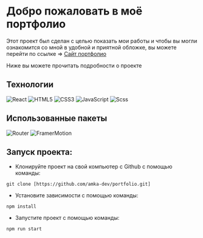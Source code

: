 # Добро пожаловать в моё портфолио

Этот проект был сделан с целью показать мои работы и чтобы вы могли ознакомится со мной в удобной и приятной обложке, вы можете перейти по ссылке => [Сайт портфолио](https://amka-dev.github.io/portfolio/)

Ниже вы можете прочитать подробности о проекте

## Технологии
![React](https://img.shields.io/badge/-React-61daf8?logo=react&logoColor=black)
![HTML5](https://img.shields.io/badge/-HTML5-e34f26?logo=html5&logoColor=white)
![CSS3](https://img.shields.io/badge/-CSS3-1572b6?logo=css3&logoColor=white)
![JavaScript](https://img.shields.io/badge/-JavaScript-f7df1e?logo=javaScript&logoColor=black)
![Scss](https://img.shields.io/badge/SCSS-%23fff?logo=sass&logoColor=%23fff&color=%23CC6699)

## Использованные пакеты

![Router](https://img.shields.io/badge/ReactRouter-%23fff?logo=npm&logoColor=%23fff&color=%23CA4245)
![FramerMotion](https://img.shields.io/badge/FramerMotion-%23fff?logo=npm&logoColor=%23000000&color=%23ffffff)

## Запуск проекта:
* Клонируйте проект на свой компьютер с Github с помощью команды:
```
git clone [https://github.com/amka-dev/portfolio.git]
```

* Установите зависимости с помощью команды:
```
npm install
```
* Запустите проект с помощью команды:
```
npm run start
```
